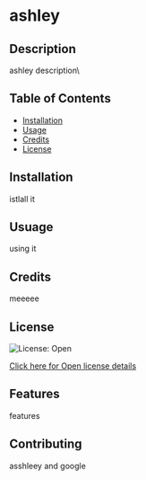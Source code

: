 # ashley

  ## Description
  ashley description\

  ## Table of Contents

  * [Installation](#installation)
  * [Usage](#usage)
  * [Credits](#credits)
  * [License](#license)
  
  ## Installation
  istlall it
  
  ## Usuage
  using it
  
  ## Credits
  meeeee
  
  ## License
  ![License: Open](https://img.shields.io/badge/Open-License-blue?style=for-the-badge&logo=appveyor)
  
  [Click here for Open license details](https://opensource.org/licenses/Open)
 
  ## Features
  features
  
  ## Contributing
  asshleey and google

  
